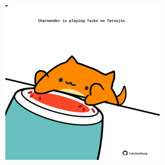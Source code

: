 <!-- built at 30/11/2024, 21:00:40 UTC -->
<p align="center">
  <img width="500" height="500" src="./ReadmeImage.svg">
</p>
